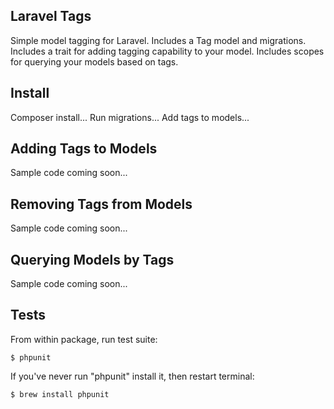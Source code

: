 ## Laravel Tags

Simple model tagging for Laravel. Includes a Tag model and migrations. Includes a trait for adding tagging capability to your model. Includes scopes for querying your models based on tags.

## Install

Composer install...
Run migrations...
Add tags to models...

## Adding Tags to Models

Sample code coming soon...

## Removing Tags from Models

Sample code coming soon...

## Querying Models by Tags

Sample code coming soon...

## Tests

From within package, run test suite:
```
$ phpunit
```

If you've never run "phpunit" install it, then restart terminal:
```
$ brew install phpunit
```
